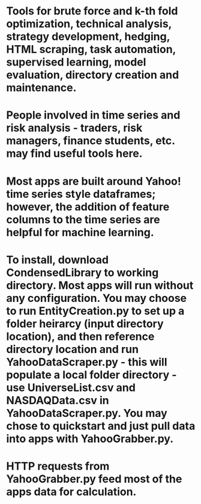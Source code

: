 # Tools for brute force and k-th fold optimization, technical analysis, strategy development, hedging, HTML scraping, task automation, supervised learning, model evaluation, directory creation and maintenance.
# People involved in time series and risk analysis - traders, risk managers, finance students, etc. may find useful tools here.
# Most apps are built around Yahoo! time series style dataframes; however, the addition of feature columns to the time series are helpful for machine learning.
# To install, download CondensedLibrary to working directory. Most apps will run without any configuration. You may choose to run EntityCreation.py to set up a folder heirarcy (input directory location), and then reference directory location and run YahooDataScraper.py - this will populate a local folder directory - use UniverseList.csv and NASDAQData.csv in YahooDataScraper.py. You may chose to quickstart and just pull data into apps with YahooGrabber.py.
# HTTP requests from YahooGrabber.py feed most of the apps data for calculation.
